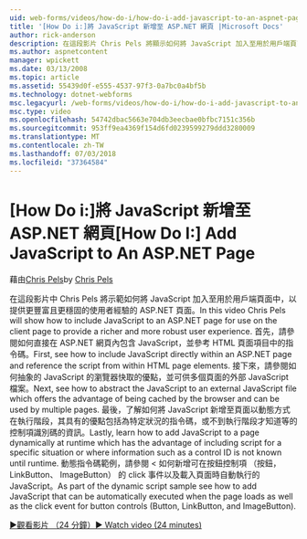 ```yaml
---
uid: web-forms/videos/how-do-i/how-do-i-add-javascript-to-an-aspnet-page
title: '[How Do i:]將 JavaScript 新增至 ASP.NET 網頁 |Microsoft Docs'
author: rick-anderson
description: 在這段影片 Chris Pels 將顯示如何將 JavaScript 加入至用於用戶端頁面中，以提供更豐富且更穩固的使用者經驗的 ASP.NET 頁面...
ms.author: aspnetcontent
manager: wpickett
ms.date: 03/13/2008
ms.topic: article
ms.assetid: 55439d0f-e555-4537-97f3-0a7bc0a4bf5b
ms.technology: dotnet-webforms
msc.legacyurl: /web-forms/videos/how-do-i/how-do-i-add-javascript-to-an-aspnet-page
msc.type: video
ms.openlocfilehash: 54742dbac5663e704db3eecbae0bfbc7151c356b
ms.sourcegitcommit: 953ff9ea4369f154d6fd0239599279ddd3280009
ms.translationtype: MT
ms.contentlocale: zh-TW
ms.lasthandoff: 07/03/2018
ms.locfileid: "37364584"
---
```

<a name="how-do-i-add-javascript-to-an-aspnet-page"></a><span data-ttu-id="fa2a1-103">[How Do i:]將 JavaScript 新增至 ASP.NET 網頁</span><span class="sxs-lookup"><span data-stu-id="fa2a1-103">[How Do I:] Add JavaScript to An ASP.NET Page</span></span>
====================
<span data-ttu-id="fa2a1-104">藉由[Chris Pels](https://twitter.com/chrispels)</span><span class="sxs-lookup"><span data-stu-id="fa2a1-104">by [Chris Pels](https://twitter.com/chrispels)</span></span>

<span data-ttu-id="fa2a1-105">在這段影片中 Chris Pels 將示範如何將 JavaScript 加入至用於用戶端頁面中，以提供更豐富且更穩固的使用者經驗的 ASP.NET 頁面。</span><span class="sxs-lookup"><span data-stu-id="fa2a1-105">In this video Chris Pels will show how to include JavaScript to an ASP.NET page for use on the client page to provide a richer and more robust user experience.</span></span> <span data-ttu-id="fa2a1-106">首先，請參閱如何直接在 ASP.NET 網頁內包含 JavaScript，並參考 HTML 頁面項目中的指令碼。</span><span class="sxs-lookup"><span data-stu-id="fa2a1-106">First, see how to include JavaScript directly within an ASP.NET page and reference the script from within HTML page elements.</span></span> <span data-ttu-id="fa2a1-107">接下來，請參閱如何抽象的 JavaScript 的瀏覽器快取的優點，並可供多個頁面的外部 JavaScript 檔案。</span><span class="sxs-lookup"><span data-stu-id="fa2a1-107">Next, see how to abstract the JavaScript to an external JavaScript file which offers the advantage of being cached by the browser and can be used by multiple pages.</span></span> <span data-ttu-id="fa2a1-108">最後，了解如何將 JavaScript 新增至頁面以動態方式在執行階段，其具有的優點包括為特定狀況的指令碼，或不到執行階段才知道等的控制項識別碼的資訊。</span><span class="sxs-lookup"><span data-stu-id="fa2a1-108">Lastly, learn how to add JavaScript to a page dynamically at runtime which has the advantage of including script for a specific situation or where information such as a control ID is not known until runtime.</span></span> <span data-ttu-id="fa2a1-109">動態指令碼範例，請參閱 < 如何新增可在按鈕控制項 （按鈕，LinkButton、 ImageButton） 的 click 事件以及載入頁面時自動執行的 JavaScript。</span><span class="sxs-lookup"><span data-stu-id="fa2a1-109">As part of the dynamic script sample see how to add JavaScript that can be automatically executed when the page loads as well as the click event for button controls (Button, LinkButton, and ImageButton).</span></span>

[<span data-ttu-id="fa2a1-110">&#9654;觀看影片 （24 分鐘）</span><span class="sxs-lookup"><span data-stu-id="fa2a1-110">&#9654; Watch video (24 minutes)</span></span>](https://channel9.msdn.com/Blogs/ASP-NET-Site-Videos/how-do-i-add-javascript-to-an-aspnet-page)
